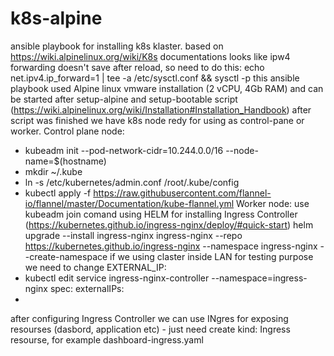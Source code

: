 # k8s-alpine
ansible playbook for installing k8s klaster. based on  https://wiki.alpinelinux.org/wiki/K8s documentations
looks like ipw4 forwarding doesn't save after reload, so need to do this: echo net.ipv4.ip_forward=1 | tee -a /etc/sysctl.conf && sysctl -p
this ansible playbook used Alpine linux vmware installation (2 vCPU, 4Gb RAM) and can be started after setup-alpine and setup-bootable script (https://wiki.alpinelinux.org/wiki/Installation#Installation_Handbook) after script was finished we have k8s node redy for using as control-pane or worker.
Control plane node:
 - kubeadm init --pod-network-cidr=10.244.0.0/16 --node-name=$(hostname)
 - mkdir ~/.kube
 - ln -s /etc/kubernetes/admin.conf /root/.kube/config
 - kubectl apply -f https://raw.githubusercontent.com/flannel-io/flannel/master/Documentation/kube-flannel.yml
Worker node: use kubeadm join comand
using HELM for installing Ingress Controller (https://kubernetes.github.io/ingress-nginx/deploy/#quick-start)
helm upgrade --install ingress-nginx ingress-nginx   --repo https://kubernetes.github.io/ingress-nginx   --namespace ingress-nginx --create-namespace
if we using claster inside LAN for testing purpose we need to change EXTERNAL_IP:
 - kubectl edit service ingress-nginx-controller --namespace=ingress-nginx
spec:
  externalIPs:
  - <eth0 IP>
after configuring Ingress Controller we can use INgres for exposing resourses (dasbord, application etc) - just need create kind: Ingress resourse, for example dashboard-ingress.yaml


